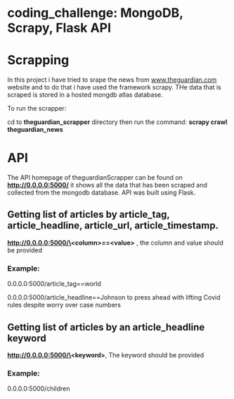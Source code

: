 # coding_challenge: MongoDB, Scrapy, Flask API

# Scrapping

In this project i have tried to srape the news from www.theguardian.com website and to do that i have used the framework scrapy. THe data that is scraped is stored in a hosted mongdb atlas database.

To run the scrapper:

cd to **theguardian_scrapper** directory then run the command: **scrapy crawl theguardian_news**


# API
The API homepage of theguardianScrapper can be found on **http://0.0.0.0:5000/** it shows all the data that has been scraped and collected from the mongodb database. API was built using Flask.

## Getting list of articles by article_tag, article_headline, article_url, article_timestamp.
**http://0.0.0.0:5000/\<column\>==\<value\>** , the column and value should be provided
  
### Example:
  0.0.0.0:5000/article_tag==world
  
  0.0.0.0:5000/article_headline==Johnson to press ahead with lifting Covid rules despite worry over case numbers
  

## Getting list of articles by an article_headline keyword
  **http://0.0.0.0:5000/\<keyword\>**, The keyword should be provided 
  
### Example:
  0.0.0.0:5000/children
  

